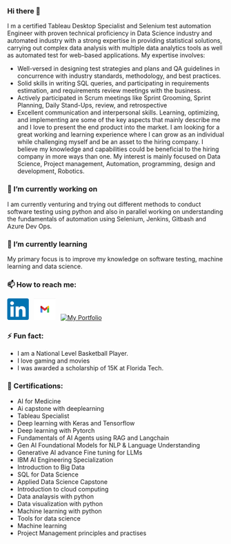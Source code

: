 ### Hi there 👋

I m a certified Tableau Desktop Specialist and Selenium test automation Engineer with proven technical proficiency in Data Science industry and automated industry with a strong expertise in providing statistical solutions, carrying out complex data analysis with multiple data analytics tools as well as automated test for web-based applications. My expertise involves:
* Well-versed in designing test strategies and plans and QA guidelines in concurrence with industry standards, methodology, and best practices.
* Solid skills in writing SQL queries, and participating in requirements estimation, and requirements review meetings with the business.
*	Actively participated in Scrum meetings like Sprint Grooming, Sprint Planning, Daily Stand-Ups, review, and retrospective
*	Excellent communication and interpersonal skills.
Learning, optimizing, and implementing are some of the key aspects that mainly describe me and I love to present the end product into the market. I am looking for a great working and learning experience where I can grow as an individual while challenging myself and be an asset to the hiring company. I believe my knowledge and capabilities could be beneficial to the hiring company in more ways than one. 
My interest is mainly focused on Data Science, Project management, Automation, programming,  design and development, Robotics.

### 🔭 I’m currently working on 

I am currently venturing and trying out different methods to conduct software testing using python and also in parallel working on understanding the fundamentals of automation using Selenium, Jenkins, Gitbash and Azure Dev Ops.

### 🌱 I’m currently learning

My primary focus is to improve my knowledge on software testing, machine learning and data science. 


### 📫 How to reach me:
<a href="https://www.linkedin.com/in/arun-ramachandran-a2019a/"><img height="50" src="https://github.com/Arun-K-Ram/Arun-K-Ram/blob/main/linkedin.png"></a>&nbsp;&nbsp;
<a href="https://mail.google.com/mail/u/0/#inbox"><img height="50" src="https://github.com/Arun-K-Ram/Arun-K-Ram/blob/main/workspace-new-gmail-icon.png"></a>&nbsp;&nbsp;
[![My Portfolio](https://via.placeholder.com/150)]([https://your-portfolio-link.com](https://aibycode.vercel.app/))


### ⚡ Fun fact: 

* I am a National Level Basketball Player.
* I love gaming and movies
* I was awarded a scholarship of 15K at Florida Tech.

### 🏅 Certifications: 
* AI for Medicine
* Ai capstone with deeplearning
* Tableau Specialist
* Deep learning with Keras and Tensorflow
* Deep learning with Pytorch
* Fundamentals of AI Agents using RAG and Langchain
* Gen AI Foundational Models for NLP & Language Understanding 
* Generative AI advance Fine tuning for LLMs
* IBM AI Engineering Specialization
* Introduction to Big Data
* SQL for Data Science
* Applied Data Science Capstone
* Introduction to cloud computing
* Data analaysis with python
* Data visualization with python
* Machine learning with python
* Tools for data science
* Machine learning
* Project Management principles and practises


